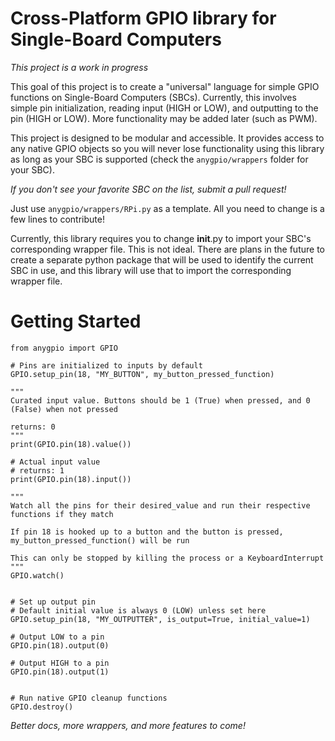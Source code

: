 # Cross-Platform GPIO library for Single-Board Computers

*This project is a work in progress*

This goal of this project is to create a "universal"
language for simple GPIO functions on Single-Board Computers (SBCs). Currently, this involves simple pin initialization, reading input (HIGH or LOW), and outputting to the pin (HIGH or LOW). More functionality may be added later (such as PWM).

This project is designed to be modular and accessible. It provides access to any native GPIO objects so you will never lose functionality using this library as long as your SBC is supported (check the `anygpio/wrappers` folder for your SBC).

*If you don't see your favorite SBC on the list, submit a pull request!*

Just use `anygpio/wrappers/RPi.py` as a template. All you need to change is a few lines to contribute!

Currently, this library requires you to change __init__.py to import your SBC's corresponding wrapper file. This is not ideal. There are plans in the future to create a separate python package that will be used to identify the current SBC in use, and this library will use that to import the corresponding wrapper file.

# Getting Started

```
from anygpio import GPIO

# Pins are initialized to inputs by default
GPIO.setup_pin(18, "MY_BUTTON", my_button_pressed_function)

"""
Curated input value. Buttons should be 1 (True) when pressed, and 0 (False) when not pressed

returns: 0
"""
print(GPIO.pin(18).value())

# Actual input value
# returns: 1
print(GPIO.pin(18).input())

"""
Watch all the pins for their desired_value and run their respective functions if they match

If pin 18 is hooked up to a button and the button is pressed, my_button_pressed_function() will be run

This can only be stopped by killing the process or a KeyboardInterrupt
"""
GPIO.watch()


# Set up output pin
# Default initial value is always 0 (LOW) unless set here
GPIO.setup_pin(18, "MY_OUTPUTTER", is_output=True, initial_value=1)

# Output LOW to a pin
GPIO.pin(18).output(0)

# Output HIGH to a pin
GPIO.pin(18).output(1)


# Run native GPIO cleanup functions
GPIO.destroy()
```

*Better docs, more wrappers, and more features to come!*
